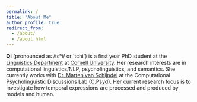 ```yaml
---
permalink: /
title: "About Me"
author_profile: true
redirect_from: 
  - /about/
  - /about.html
---
```


**Qi** (pronounced as /tɕʰi/ or 'tchi') is a first year PhD student at the [Linguistics Department](https://linguistics.cornell.edu/) at [Cornell University](https://www.cornell.edu/). Her research interests are in computational linguistics/NLP, psycholinguistics, and semantics. She currently works with [Dr. Marten van Schijndel](https://vansky.github.io/) at the Computational Psycholinguistic Discussions Lab ([C.Psyd](https://c-psyd.github.io/)). Her current research focus is to investigate how temporal expressions are processed and produced by models and human.
